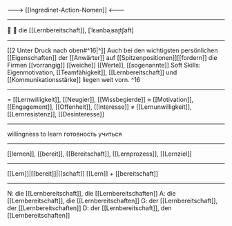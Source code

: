 ---> [[Ingredinet-Action-Nomen]] <---

---
🧠 🔴 die [[Lernbereitschaft]], [ˈlɛʁnbəˌʁaɪ̯tʃaft]

---
[[2 Unter Druck nach oben#^16|^]] Auch bei den wichtigsten persönlichen [[Eigenschaften]] der [[Anwärter]] auf [[Spitzenpositionen]][[fordern]] die Firmen [[vorrangig]] [[weiche]] [[Werte]], [[sogenannte]] Soft Skills: Eigenmotivation, [[Teamfähigkeit]], [[Lernbereitschaft]] und [[Kommunikationsstärke]] liegen weit vorn. ^16

---
= [[Lernwilligkeit]], [[Neugier]], [[Wissbegierde]]
≈ [[Motivation]], [[Engagement]], [[Offenheit]], [[Interesse]]
≠ [[Lernunwilligkeit]], [[Lernresistenz]], [[Desinteresse]]

---
willingness to learn
готовность учиться

---
[[lernen]], [[bereit]], [[Bereitschaft]], [[Lernprozess]], [[Lernziel]]

---
[[Lern]]|[[bereit]]|[[schaft]]
[[Lern]] + [[bereitschaft]]


---
N: die [[Lernbereitschaft]], die [[Lernbereitschaften]]
A: die [[Lernbereitschaft]], die [[Lernbereitschaften]]
G: der [[Lernbereitschaft]], der [[Lernbereitschaften]]
D: der [[Lernbereitschaft]], den [[Lernbereitschaften]]
